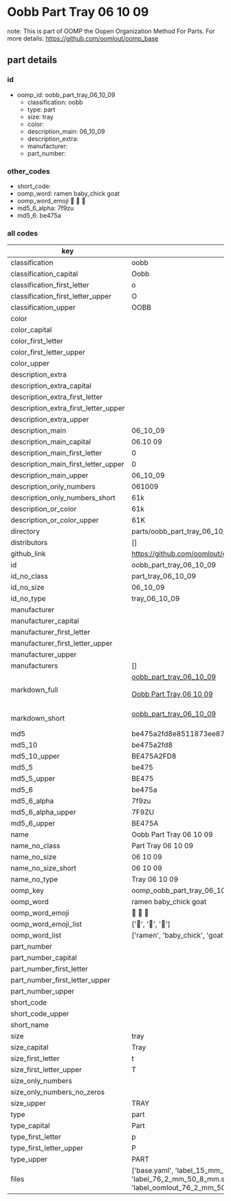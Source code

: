 # Oobb Part Tray 06 10 09  

note: This is part of OOMP the Oopen Organization Method For Parts. For more details: https://github.com/oomlout/oomp_base

##  part details





### id
* oomp_id: oobb_part_tray_06_10_09
  * classification: oobb
  * type: part
  * size: tray
  * color: 
  * description_main: 06_10_09
  * description_extra: 
  * manufacturer: 
  * part_number: 

### other_codes
* short_code: 
* oomp_word: ramen baby_chick goat
* oomp_word_emoji :ramen: :baby_chick: :goat:
* md5_6_alpha: 7f9zu
* md5_6: be475a

### all codes 
| key | value |  
| --- | --- |  
| classification | oobb |  
| classification_capital | Oobb |  
| classification_first_letter | o |  
| classification_first_letter_upper | O |  
| classification_upper | OOBB |  
| color |  |  
| color_capital |  |  
| color_first_letter |  |  
| color_first_letter_upper |  |  
| color_upper |  |  
| description_extra |  |  
| description_extra_capital |  |  
| description_extra_first_letter |  |  
| description_extra_first_letter_upper |  |  
| description_extra_upper |  |  
| description_main | 06_10_09 |  
| description_main_capital | 06.10 09 |  
| description_main_first_letter | 0 |  
| description_main_first_letter_upper | 0 |  
| description_main_upper | 06_10_09 |  
| description_only_numbers | 061009 |  
| description_only_numbers_short | 61k |  
| description_or_color | 61k |  
| description_or_color_upper | 61K |  
| directory | parts/oobb_part_tray_06_10_09 |  
| distributors | [] |  
| github_link | https://github.com/oomlout/oomlout_oomp_part_src/tree/main/parts/oobb_part_tray_06_10_09/working |  
| id | oobb_part_tray_06_10_09 |  
| id_no_class | part_tray_06_10_09 |  
| id_no_size | 06_10_09 |  
| id_no_type | tray_06_10_09 |  
| manufacturer |  |  
| manufacturer_capital |  |  
| manufacturer_first_letter |  |  
| manufacturer_first_letter_upper |  |  
| manufacturer_upper |  |  
| manufacturers | [] |  
| markdown_full | [oobb_part_tray_06_10_09](https://github.com/oomlout/oomlout_oomp_part_src/tree/main/parts/oobb_part_tray_06_10_09/working)<br>[](https://github.com/oomlout/oomlout_oomp_part_src/tree/main/parts/oobb_part_tray_06_10_09/working)<br>[Oobb Part Tray 06 10 09](https://github.com/oomlout/oomlout_oomp_part_src/tree/main/parts/oobb_part_tray_06_10_09/working)<br><br> |  
| markdown_short | [oobb_part_tray_06_10_09](https://github.com/oomlout/oomlout_oomp_part_src/tree/main/parts/oobb_part_tray_06_10_09/working)<br><br> |  
| md5 | be475a2fd8e8511873ee87c4f663d5af |  
| md5_10 | be475a2fd8 |  
| md5_10_upper | BE475A2FD8 |  
| md5_5 | be475 |  
| md5_5_upper | BE475 |  
| md5_6 | be475a |  
| md5_6_alpha | 7f9zu |  
| md5_6_alpha_upper | 7F9ZU |  
| md5_6_upper | BE475A |  
| name | Oobb Part Tray 06 10 09 |  
| name_no_class | Part Tray 06 10 09 |  
| name_no_size | 06 10 09 |  
| name_no_size_short | 06 10 09 |  
| name_no_type | Tray 06 10 09 |  
| oomp_key | oomp_oobb_part_tray_06_10_09 |  
| oomp_word | ramen baby_chick goat |  
| oomp_word_emoji | :ramen: :baby_chick: :goat: |  
| oomp_word_emoji_list | [':ramen:', ':baby_chick:', ':goat:'] |  
| oomp_word_list | ['ramen', 'baby_chick', 'goat'] |  
| part_number |  |  
| part_number_capital |  |  
| part_number_first_letter |  |  
| part_number_first_letter_upper |  |  
| part_number_upper |  |  
| short_code |  |  
| short_code_upper |  |  
| short_name |  |  
| size | tray |  
| size_capital | Tray |  
| size_first_letter | t |  
| size_first_letter_upper | T |  
| size_only_numbers |  |  
| size_only_numbers_no_zeros |  |  
| size_upper | TRAY |  
| type | part |  
| type_capital | Part |  
| type_first_letter | p |  
| type_first_letter_upper | P |  
| type_upper | PART |  
| files | ['base.yaml', 'label_15_mm_30_mm.pdf', 'label_15_mm_30_mm.svg', 'label_76_2_mm_50_8_mm.pdf', 'label_76_2_mm_50_8_mm.svg', 'label_oomlout_76_2_mm_50_8_mm.pdf', 'label_oomlout_76_2_mm_50_8_mm.svg', 'readme.md', 'working.json', 'working.yaml'] |  
